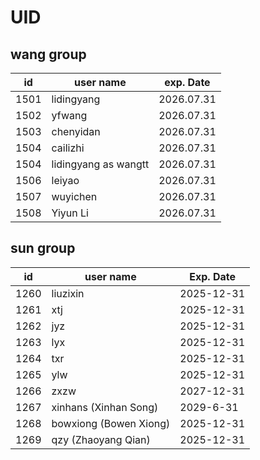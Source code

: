 # UID

## wang group 

| id   | user name             | exp. Date  |
|------|------------------------|------------|
| 1501 | lidingyang            | 2026.07.31 |
| 1502 | yfwang                | 2026.07.31 |
| 1503 | chenyidan             | 2026.07.31 |
| 1504 | cailizhi              | 2026.07.31 |
| 1504 | lidingyang as wangtt | 2026.07.31 |
| 1506 | leiyao                | 2026.07.31 |
| 1507 | wuyichen              | 2026.07.31 |
| 1508 | Yiyun Li              | 2026.07.31 |



## sun group 

| id | user name | Exp. Date
| --- | --- | --- |
| 1260 | liuzixin | 2025-12-31 |
| 1261 | xtj | 2025-12-31 |
| 1262 | jyz | 2025-12-31 |
| 1263 | lyx | 2025-12-31 |
| 1264 | txr | 2025-12-31 |
| 1265 | ylw | 2025-12-31 |
| 1266 | zxzw | 2027-12-31 |
| 1267 | xinhans (Xinhan Song) | 2029-6-31 |
| 1268 | bowxiong (Bowen Xiong) | 2025-12-31 |
| 1269 | qzy (Zhaoyang Qian) | 2025-12-31 |
